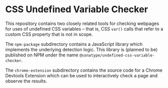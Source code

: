 # CSS Undefined Variable Checker
This repository contains two closely related tools for checking webpages for uses of undefined CSS variables – that
is, CSS `var()` calls that refer to a custom CSS property that is not in scope.

The `npm-package` subdirectory contains a JavaScript library which implements the underlying detection logic. This
library is (planned to be) published on NPM under the name `@sonatype/undefined-css-variable-checker`.

The `chrome-extension` subdirectory contains the source code for a Chrome Devtools Extension which can be used to
interactively check a page and observe the results.

